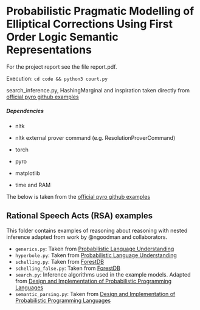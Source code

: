 

# Probabilistic Pragmatic Modelling of Elliptical Corrections Using First Order Logic Semantic Representations

For the project report see the file report.pdf.

Execution: `cd code && python3 court.py`

search\_inference.py, HashingMarginal and inspiration taken directly from [official pyro github examples](https://github.com/pyro-ppl/pyro/tree/dev/examples/rsa)

##### Dependencies
- nltk  
- nltk external prover command (e.g. ResolutionProverCommand)  

- torch  
- pyro  
- matplotlib  

- time and RAM  

The below is taken from the [official pyro github examples](https://github.com/pyro-ppl/pyro/tree/dev/examples/rsa)

## Rational Speech Acts (RSA) examples

This folder contains examples of reasoning about reasoning with nested inference
adapted from work by @ngoodman and collaborators.

- `generics.py`: Taken from [Probabilistic Language Understanding](https://gscontras.github.io/probLang/chapters/07-generics.html)
- `hyperbole.py`: Taken from [Probabilistic Language Understanding](https://gscontras.github.io/probLang/chapters/03-nonliteral.html)
- `schelling.py`: Taken from [ForestDB](http://forestdb.org/models/schelling.html)
- `schelling_false.py`: Taken from [ForestDB](http://forestdb.org/models/schelling-falsebelief.html)
- `search.py`: Inference algorithms used in the example models. Adapted from [Design and Implementation of Probabilistic Programming Languages](http://dippl.org/chapters/03-enumeration.html)
- `semantic_parsing.py`: Taken from [Design and Implementation of Probabilistic Programming Languages](http://dippl.org/examples/zSemanticPragmaticMashup.html)
